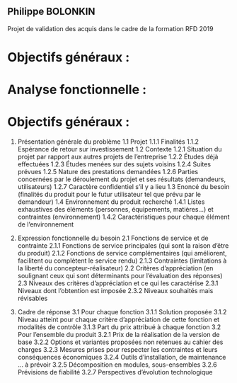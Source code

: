 ## Philippe BOLONKIN
Projet de validation des acquis dans le cadre de la formation RFD 2019

# **Objectifs généraux :**

# **Analyse fonctionnelle :**

# **Objectifs généraux :**

1. Présentation générale du problème 
1.1 Projet 
1.1.1 Finalités 
1.1.2 Espérance de retour sur investissement 
1.2 Contexte 
1.2.1 Situation du projet par rapport aux autres projets de l’entreprise 
1.2.2 Études déjà effectuées 
1.2.3 Études menées sur des sujets voisins 
1.2.4 Suites prévues 1.2.5 Nature des prestations demandées 
1.2.6 Parties concernées par le déroulement du projet et ses résultats (demandeurs, utilisateurs) 
1.2.7 Caractère confidentiel s’il y a lieu 
1.3 Enoncé du besoin (finalités du produit pour le futur utilisateur tel que prévu par le demandeur) 
1.4 Environnement du produit recherché 
1.4.1 Listes exhaustives des éléments (personnes, équipements, matières…) et contraintes (environnement) 
1.4.2 Caractéristiques pour chaque élément de l’environnement 
 
2. Expression fonctionnelle du besoin 
2.1 Fonctions de service et de contrainte 
2.1.1 Fonctions de service principales (qui sont la raison d’être du produit) 
2.1.2 Fonctions de service complémentaires (qui améliorent, facilitent ou complètent le service rendu) 
2.1.3 Contraintes (limitations à la liberté du concepteur-réalisateur) 
2.2 Critères d’appréciation (en soulignant ceux qui sont déterminants pour l’évaluation des réponses) 
2.3 Niveaux des critères d’appréciation et ce qui les caractérise 
2.3.1 Niveaux dont l’obtention est imposée 
2.3.2 Niveaux souhaités mais révisables 
 
3. Cadre de réponse 
3.1 Pour chaque fonction 
3.1.1 Solution proposée 
3.1.2 Niveau atteint pour chaque critère d’appréciation de cette fonction et modalités de contrôle 
3.1.3 Part du prix attribué à chaque fonction 
3.2 Pour l’ensemble du produit 
3.2.1 Prix de la réalisation de la version de base 
3.2.2 Options et variantes proposées non retenues au cahier des charges 
3.2.3 Mesures prises pour respecter les contraintes et leurs conséquences économiques 
3.2.4 Outils d’installation, de maintenance … à prévoir 
3.2.5 Décomposition en modules, sous-ensembles 
3.2.6 Prévisions de fiabilité 
3.2.7 Perspectives d’évolution technologique 
